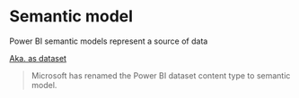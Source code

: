 # Semantic model

Power BI semantic models represent a source of data

[Aka. as dataset](https://learn.microsoft.com/en-us/power-bi/connect-data/service-datasets-understand)
> Microsoft has renamed the Power BI dataset content type to semantic model.

